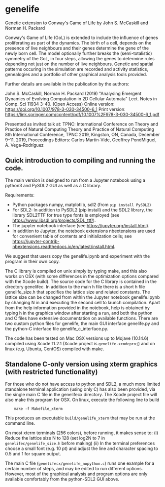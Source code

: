 
# genelife

Genetic extension to Conway's Game of Life
by John S. McCaskill and Norman H. Packard

Conway's Game of Life (GoL) is extended to include the influence of genes
proliferating as part of the dynamics. The birth of a cell, depends
on the presence of live neighbours and their genes determine the gene
of the newly born cell. The model optionally further breaks the
(semi-totalistic) symmetry of the GoL, in four steps, allowing the genes
to determine rules depending not just on the number of live neighbours.
Genetic and spatial patterns occuring in the simulation are recorded and
activity statistics, genealogies and a portfolio of other graphical
analysis tools provided. 

Further details are available in the publication by the authors:

John S. McCaskill, Norman H. Packard (2019) "Analysing Emergent Dynamics of Evolving Computation in 2D Cellular Automata"
Lect. Notes in Comp. Sci 11934 3-40. (Open Access)
Online version:  https://doi.org/10.1007/978-3-030-34500-6_1
Print version:   https://link.springer.com/content/pdf/10.1007%2F978-3-030-34500-6_1.pdf

Presented as invited talk at:
TPNC: International Conference on Theory and Practice of Natural Computing
Theory and Practice of Natural Computing
8th International Conference, TPNC 2019, Kingston, ON, Canada, December 9–11, 2019, Proceedings
Editors:  Carlos Martín-Vide, Geoffrey PondMiguel, A. Vega-Rodríguez

## Quick introduction to compiling and running the code.

The main version is designed to run from a Jupyter notebook using a python3 and PySDL2 GUI as well as a C library.

Requirements:
-   Python packages numpy, matplotlib, sdl2 (from `pip install PySDL2`)
-   For SDL2: In addition to PySDL2 (pip install) and the SDL2 library, the library SDL2TTF for true type fonts is employed
(see https://www.libsdl.org/projects/SDL_ttf/).
-   The jupyter notebook interface (see https://jupyter.org/install.html).
-   In addition to Jupyter, the notebook extensions nbextensions are used for convenient table of contents and initialization cells; see https://jupyter-contrib-nbextensions.readthedocs.io/en/latest/install.html.

We suggest that users copy the genelife.ipynb and experiment with the program in their own copy.


The C library is compiled on unix simply by typing make, and this also works on OSX (with some differences in the optimization options compared with the Xcode build). The source code for the C library is contained in the directory genelifec. In addition to the main h file there is a short h file genelife_size.h that specifies the lattice size and related constants.  The lattice size can be changed from within the Jupyter notebook genelife.ipynb by changing N in and executing the second cell to launch compilation.  Apart from the help information provided in the notebook, help is obtained by typing h in the graphics window after starting a run, and both the python and C files have extensive documentation on available functions. There are two custom python files for genelife, the main GUI interface genelife.py and the python-C interface file genelife_c_interface.py.

The code has been tested on Mac OSX versions up to Mojave (10.14.6) compiled using Xcode 11.2.1 (Xcode project is `genelife.xcodeproj`) and on linux (e.g. Ubuntu, CentOS) compiled with make.

## Standalone C-only version using xterm graphics (with restricted functionality)

For those who do not have access to python and SDL2, a much more limited standalone terminal application (using only C) has also
been provided, via the single main C file in the genelifecx directory. The Xcode project file will also make this program for OSX. 
On linux, execute the following line to build
```
	make -f Makefile_xterm
```
This produces an executable `build/genelife_xterm` that may be run at the command line.

On most xterm terminals (256 colors), before running, it makes sense to:
(i)  Reduce the lattice size N to 128 (set log2N to 7 in `genelifec/genelife_size.h` before making)
(ii) In the terminal preferences choose a small font (e.g. 10 pt) 
     and adjust the line and character spacing to 0.5 and 1 for square output.
     
The main C file (`genelifecx/genelife_nopython.c`) runs one example for a certain number of steps, and may be edited to run different options.
However, most of the graphical analysis and program options are only available comfortably from the python-SDL2 GUI above.


